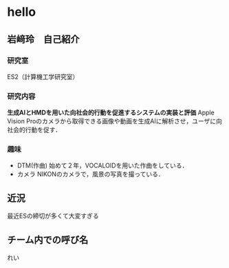 # hello

## 岩﨑玲　自己紹介
### 研究室
ES2（計算機工学研究室）
### 研究内容
**生成AIとHMDを用いた向社会的行動を促進するシステムの実装と評価**
Apple Vision Proのカメラから取得できる画像や動画を生成AIに解析させ，ユーザに向社会的行動を促す．
### 趣味
- DTM(作曲)
始めて２年，VOCALOIDを用いた作曲をしている．
- カメラ
NIKONのカメラで，風景の写真を撮っている．

## 近況
最近ESの締切が多くて大変すぎる
## チーム内での呼び名
れい